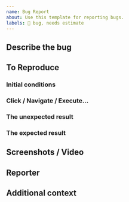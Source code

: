```yaml
---
name: Bug Report
about: Use this template for reporting bugs.
labels: 🐛 bug, needs estimate
---
```


## Describe the bug
<!-- A clear and concise description of what the bug is. -->

## To Reproduce
<!-- Steps to reproduce, or note if cannot be reproduced -->

### Initial conditions
<!-- Platform / Browser / Environment / Branch where the bug was encountered -->

### Click / Navigate / Execute...
<!-- Describe step by step actions -->

### The unexpected result
<!-- Describe what happened -->

### The expected result
<!-- Describe what should have happened -->

## Screenshots / Video
<!-- Omit if not applicable -->

## Reporter
<!-- e.g. external client, engineering team, growth team -->

## Additional context
<!-- Any other context about the problem -->
